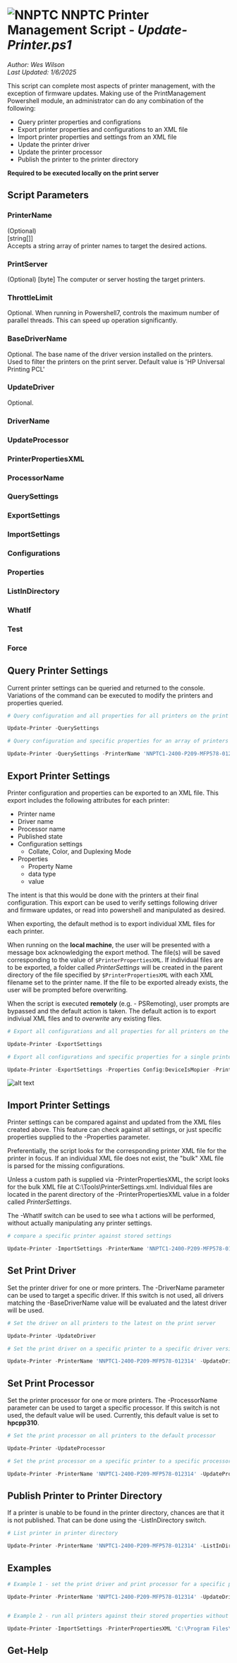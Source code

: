 # ![NNPTC](NNPTC_Logo.JPG) NNPTC Printer Management Script - *Update-Printer.ps1*

*Author: Wes Wilson*  
*Last Updated: 1/6/2025*

This script can complete most aspects of printer management, with the exception of firmware updates. Making use of the PrintManagement Powershell module, an administrator can do any combination of the following:
* Query printer properties and configrations 
* Export printer properties and configurations to an XML file
* Import printer properties and settings from an XML file
* Update the printer driver
* Update the printer processor
* Publish the printer to the printer directory

**Required to be executed locally on the print server**
## Script Parameters

### PrinterName
(Optional)  
[string[]]  
Accepts a string array of printer names to target the desired actions.
### PrintServer
(Optional) 
[byte]
The computer or server hosting the target printers.
### ThrottleLimit
Optional. When running in Powershell7, controls the maximum number of parallel threads. This can speed up operation significantly.
### BaseDriverName
Optional. The base name of the driver version installed on the printers. Used to filter the printers on the print server. Default value is 'HP Universal Printing PCL'
### UpdateDriver
Optional. 
### DriverName
### UpdateProcessor
### PrinterPropertiesXML
### ProcessorName
### QuerySettings
### ExportSettings
### ImportSettings
### Configurations
### Properties
### ListInDirectory
### WhatIf
### Test
### Force

## Query Printer Settings
Current printer settings can be queried and returned to the console. Variations of the command can be executed to modify the printers and properties queried.

```powershell
# Query configuration and all properties for all printers on the print server

Update-Printer -QuerySettings

# Query configuration and specific properties for an array of printers

Update-Printer -QuerySettings -PrinterName 'NNPTC1-2400-P209-MFP578-012314', 'NNPTC-2400-D216-XXX-01318' -Properties 'Config:DeviceIsMopier', 'Config:DuplexUnit'
```

## Export Printer Settings
Printer configuration and properties can be exported to an XML file. This export includes the following attributes for each printer:
* Printer name
* Driver name
* Processor name
* Published state
* Configuration settings
  * Collate, Color, and Duplexing Mode
* Properties
  * Property Name
  * data type
  * value

The intent is that this would be done with the printers at their final configuration. This export can be used to verify settings following driver and firmware updates, or read into powershell and manipulated as desired.

When exporting, the default method is to export individual XML files for each printer. 

When running on the **local machine**, the user will be presented with a message box acknowledging the export method. The file(s) will be saved corresponding to the value of `$PrinterPropertiesXML`. If individual files are to be exported, a folder called *PrinterSettings* will be created in the parent directory of the file specified by `$PrinterPropertiesXML` with each XML filename set to the printer name. If the file to be exported already exists, the user will be prompted before overwriting. 

When the script is executed **remotely** (e.g. - PSRemoting), user prompts are bypassed and the default action is taken. The default action is to export indiviual XML files and to *overwrite* any existing files.  

```powershell
# Export all configurations and all properties for all printers on the print server

Update-Printer -ExportSettings

# Export all configurations and specific properties for a single printer. Specify the output filepath.

Update-Printer -ExportSettings -Properties Config:DeviceIsMopier -PrinterName 'NNPTC1-2400-P209-MFP578-012314' -PrinterPropertiesXML C:\Tools\PrinterSettings.xml
```
![alt text](PrinterPropertiesXML.PNG)

## Import Printer Settings
Printer settings can be compared against and updated from the XML files created above. This feature can check against all settings, or just specific properties supplied to the -Properties parameter. 

Preferentially, the script looks for the corresponding printer XML file for the printer in focus. If an individual XML file does not exist, the "bulk" XML file is parsed for the missing configurations. 

Unless a custom path is supplied via -PrinterPropertiesXML, the script looks for the bulk XML file at C:\Tools\PrinterSettings.xml. Individual files are located in the parent directory of the -PrinterPropertiesXML value in a folder called *PrinterSettings*.

The -WhatIf switch can be used to see wha t actions will be performed, without actually manipulating any printer settings.

```powershell
# compare a specific printer against stored settings

Update-Printer -ImportSettings -PrinterName 'NNPTC1-2400-P209-MFP578-012314'
```

## Set Print Driver
Set the printer driver for one or more printers. The -DriverName parameter can be used to target a specific driver. If this switch is not used, all drivers matching the -BaseDriverName value will be evaluated and the latest driver will be used. 

```powershell
# Set the driver on all printers to the latest on the print server

Update-Printer -UpdateDriver 

# Set the print driver on a specific printer to a specific driver version

Update-Printer -PrinterName 'NNPTC1-2400-P209-MFP578-012314' -UpdateDriver -DriverName 'HP Universal Printing (v7.1.0)'
```

## Set Print Processor
Set the printer processor for one or more printers. The -ProcessorName parameter can be used to target a specific processor. If this switch is not used, the default value will be used. Currently, this default value is set to **hpcpp310**.

```powershell
# Set the print processor on all printers to the default processor

Update-Printer -UpdateProcessor

# Set the print processor on a specific printer to a specific processor

Update-Printer -PrinterName 'NNPTC1-2400-P209-MFP578-012314' -UpdateProcessor -ProcessorName ''
```

## Publish Printer to Printer Directory

If a printer is unable to be found in the printer directory, chances are that it is not published. That can be done using the -ListInDirectory switch.

```powershell
# List printer in printer directory

Update-Printer -PrinterName 'NNPTC1-2400-P209-MFP578-012314' -ListInDirectory
```

## Examples

```powershell
# Example 1 - set the print driver and print processor for a specific printer

Update-Printer -PrinterName 'NNPTC1-2400-P209-MFP578-012314' -UpdateDriver -UpdateProcessor


# Example 2 - run all printers against their stored properties without committing any actions. Use a custom filepath.

Update-Printer -ImportSettings -PrinterPropertiesXML 'C:\Program Files\Tools\Printers\PrinterSettings.xml' -WhatIf
```

## Get-Help